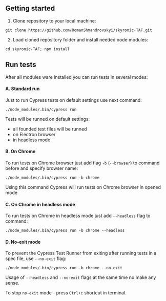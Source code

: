 ## Getting started

1. Clone repository to your local machine:
```
git clone https://github.com/RomanShmandrovskyi/skyronic-TAF.git
```
2. Load cloned repository folder and install needed node modules:
```
cd skyronic-TAF; npm install
```

## Run tests
After all modules ware installed you can run tests in several modes:
#### A. Standard run
Just to run Cypress tests on default settings use next command:
```
./node_modules/.bin/cypress run
```
Tests will be runned on default settings:
- all founded test files will be runned
- on Electron browser
- in headless mode

#### B. On Chrome
To run tests on Chrome browser just add flag `-b` (`--browser`) to command before and specify browser name:
```
./node_modules/.bin/cypress run -b chrome
```
Using this command Cypress will run tests on Chrome browser in opened mode

#### C. On Chrome in headless mode
To run tests on Chrome in headless mode just add `--headless` flag to command:
```
./node_modules/.bin/cypress run -b chrome --headless
```

#### D. No-exit mode
To prevent the Cypress Test Runner from exiting after running tests in a spec file, use `--no-exit` flag:
```
./node_modules/.bin/cypress run -b chrome --no-exit
```
Usage of `--headless` and `--no-exit` flags at the same time no make any sense.

To stop `no-exit` mode - press `Ctrl+c` shortcut  in terminal.
